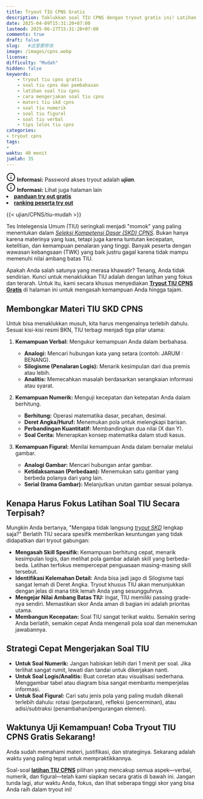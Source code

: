 ```yaml
---
title: Tryout TIU CPNS Gratis
description: Taklukkan soal TIU CPNS dengan tryout gratis ini! Latihan soal TIU terbaru (numerik, figural, verbal) lengkap dengan pembahasan dan tips cepat. Siap capai skor tinggi
date: 2025-04-09T15:31:20+07:00
lastmod: 2025-06-27T15:31:20+07:00
comments: true
draft: false 
slug:   #这里要修改
image: /images/cpns.webp
license: 
difficulty: "Mudah"
hidden: false
keywords: 
    - tryout tiu cpns gratis
    - soal tiu cpns dan pembahasan
    - latihan soal tiu cpns
    - cara mengerjakan soal tiu cpns
    - materi tiu skd cpns
    - soal tiu numerik
    - soal tiu figural
    - soal tiu verbal
    - tips lolos tiu cpns
categories:
- tryout cpns
tags:
- 
waktu: 40 menit
jumlah: 35   
---
```



<div class="alert alert-info">
  <svg xmlns="http://www.w3.org/2000/svg" width="24" height="24" viewBox="0 0 24 24" fill="none" stroke="currentColor" stroke-width="2" stroke-linecap="round" stroke-linejoin="round" class="feather feather-info"><circle cx="12" cy="12" r="10"></circle><line x1="12" y1="16" x2="12" y2="12"></line>    <line x1="12" y1="8" x2="12.01" y2="8"></line>  </svg>
  <span><strong>Informasi:</strong> Password akses tryout adalah <b><i>ujian</b></i>.</span>
</div>
<div class="alert alert-info">
  <svg xmlns="http://www.w3.org/2000/svg" width="24" height="24" viewBox="0 0 24 24" fill="none" stroke="currentColor" stroke-width="2" stroke-linecap="round" stroke-linejoin="round" class="feather feather-info"><circle cx="12" cy="12" r="10"></circle><line x1="12" y1="16" x2="12" y2="12"></line>    <line x1="12" y1="8" x2="12.01" y2="8"></line>  </svg>
  <span><strong>Informasi:</strong> Lihat juga halaman lain<b> <li><a href="/ujian/cara-ikut-tryout-online-gratis">panduan try out gratis</a></li></b> <b><li><a href="ujian/ranking-peserta-tryout">ranking peserta try out</a></li></b></span>
</div>


{{< ujian/CPNS/tiu-mudah >}}

Tes Intelegensia Umum (TIU) seringkali menjadi "momok" yang paling menentukan dalam *[Seleksi Kompetensi Dasar (SKD) CPNS](/ujian/cpns/try-out-skd-cpns-gratis/)*. Bukan hanya karena materinya yang luas, tetapi juga karena tuntutan kecepatan, ketelitian, dan kemampuan penalaran yang tinggi. Banyak peserta dengan wawasan kebangsaan (TWK) yang baik justru gagal karena tidak mampu memenuhi nilai ambang batas TIU.

Apakah Anda salah satunya yang merasa khawatir? Tenang, Anda tidak sendirian. Kunci untuk menaklukkan TIU adalah dengan latihan yang fokus dan terarah. Untuk itu, kami secara khusus menyediakan **[Tryout TIU CPNS Gratis](/ujian/cpns/tryout-tiu-cpns/)** di halaman ini untuk mengasah kemampuan Anda hingga tajam.

## Membongkar Materi TIU SKD CPNS

Untuk bisa menaklukkan musuh, kita harus mengenalnya terlebih dahulu. Sesuai kisi-kisi resmi BKN, TIU terbagi menjadi tiga pilar utama:

1.  **Kemampuan Verbal:** Mengukur kemampuan Anda dalam berbahasa.
    * **Analogi:** Mencari hubungan kata yang setara (contoh: JARUM : BENANG).
    * **Silogisme (Penalaran Logis):** Menarik kesimpulan dari dua premis atau lebih.
    * **Analitis:** Memecahkan masalah berdasarkan serangkaian informasi atau syarat.

2.  **Kemampuan Numerik:** Menguji kecepatan dan ketepatan Anda dalam berhitung.
    * **Berhitung:** Operasi matematika dasar, pecahan, desimal.
    * **Deret Angka/Huruf:** Menemukan pola untuk melengkapi barisan.
    * **Perbandingan Kuantitatif:** Membandingkan dua nilai (X dan Y).
    * **Soal Cerita:** Menerapkan konsep matematika dalam studi kasus.

3.  **Kemampuan Figural:** Menilai kemampuan Anda dalam bernalar melalui gambar.
    * **Analogi Gambar:** Mencari hubungan antar gambar.
    * **Ketidaksamaan (Perbedaan):** Menemukan satu gambar yang berbeda polanya dari yang lain.
    * **Serial (Irama Gambar):** Melanjutkan urutan gambar sesuai polanya.

## Kenapa Harus Fokus Latihan Soal TIU Secara Terpisah?

Mungkin Anda bertanya, "Mengapa tidak langsung *[tryout SKD](/ujian/cpns/tryout-cpns-gratis/)* lengkap saja?" Berlatih TIU secara spesifik memberikan keuntungan yang tidak didapatkan dari tryout gabungan:

* **Mengasah Skill Spesifik:** Kemampuan berhitung cepat, menarik kesimpulan logis, dan melihat pola gambar adalah skill yang berbeda-beda. Latihan terfokus mempercepat penguasaan masing-masing skill tersebut.
* **Identifikasi Kelemahan Detail:** Anda bisa jadi jago di Silogisme tapi sangat lemah di Deret Angka. Tryout khusus TIU akan menunjukkan dengan jelas di mana titik lemah Anda yang sesungguhnya.
* **Mengejar Nilai Ambang Batas TIU:** Ingat, TIU memiliki passing grade-nya sendiri. Memastikan skor Anda aman di bagian ini adalah prioritas utama.
* **Membangun Kecepatan:** Soal TIU sangat terikat waktu. Semakin sering Anda berlatih, semakin cepat Anda mengenali pola soal dan menemukan jawabannya.

## Strategi Cepat Mengerjakan Soal TIU

* **Untuk Soal Numerik:** Jangan habiskan lebih dari 1 menit per soal. Jika terlihat sangat rumit, lewati dan tandai untuk dikerjakan nanti.
* **Untuk Soal Logis/Analitis:** Buat coretan atau visualisasi sederhana. Menggambar tabel atau diagram bisa sangat membantu memperjelas informasi.
* **Untuk Soal Figural:** Cari satu jenis pola yang paling mudah dikenali terlebih dahulu: rotasi (perputaran), refleksi (pencerminan), atau adisi/subtraksi (penambahan/pengurangan elemen).

## Waktunya Uji Kemampuan! Coba Tryout TIU CPNS Gratis Sekarang!

Anda sudah memahami materi, justifikasi, dan strateginya. Sekarang adalah waktu yang paling tepat untuk mempraktikkannya.

Soal-soal **[latihan TIU CPNS](/ujian/)** pilihan yang mencakup semua aspek—verbal, numerik, dan figural—telah kami siapkan secara gratis di bawah ini. Jangan tunda lagi, atur waktu Anda, fokus, dan lihat seberapa tinggi skor yang bisa Anda raih dalam tryout ini!





